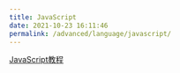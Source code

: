 ```yaml
---
title: JavaScript
date: 2021-10-23 16:11:46
permalink: /advanced/language/javascript/
---
```


[JavaScript教程](https://www.runoob.com/js/js-tutorial.html)